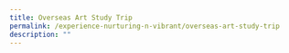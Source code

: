 ```yaml
---
title: Overseas Art Study Trip
permalink: /experience-nurturing-n-vibrant/overseas-art-study-trip
description: ""
---
```

